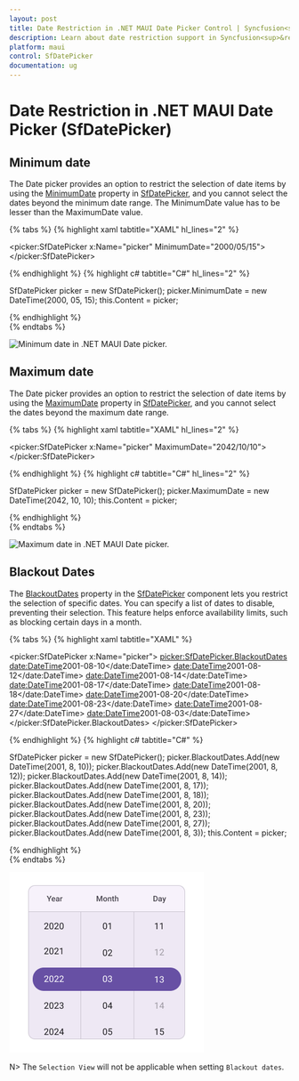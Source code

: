 ```yaml
---
layout: post
title: Date Restriction in .NET MAUI Date Picker Control | Syncfusion<sup>&reg;</sup>
description: Learn about date restriction support in Syncfusion<sup>&reg;</sup> .NET MAUI Date Picker (SfDatePicker) control and its basic features.
platform: maui
control: SfDatePicker
documentation: ug
---
```


# Date Restriction in .NET MAUI Date Picker (SfDatePicker)

## Minimum date

The Date picker provides an option to restrict the selection of date items by using the [MinimumDate](https://help.syncfusion.com/cr/maui/Syncfusion.Maui.Picker.SfDatePicker.html#Syncfusion_Maui_Picker_SfDatePicker_MinimumDate) property in [SfDatePicker](https://help.syncfusion.com/cr/maui/Syncfusion.Maui.Picker.SfDatePicker.html), and you cannot select the dates beyond the minimum date range. The MinimumDate value has to be lesser than the MaximumDate value.

{% tabs %}
{% highlight xaml tabtitle="XAML" hl_lines="2" %}

<picker:SfDatePicker x:Name="picker"
                     MinimumDate="2000/05/15">
</picker:SfDatePicker>

{% endhighlight %}
{% highlight c# tabtitle="C#" hl_lines="2" %}

SfDatePicker picker = new SfDatePicker();
picker.MinimumDate = new DateTime(2000, 05, 15);
this.Content = picker;

{% endhighlight %}  
{% endtabs %}

![Minimum date in .NET MAUI Date picker.](images/date-restrictions/maui-date-picker-minimum-date.png)

## Maximum date

The Date picker provides an option to restrict the selection of date items by using the [MaximumDate](https://help.syncfusion.com/cr/maui/Syncfusion.Maui.Picker.SfDatePicker.html#Syncfusion_Maui_Picker_SfDatePicker_MaximumDate) property in [SfDatePicker](https://help.syncfusion.com/cr/maui/Syncfusion.Maui.Picker.SfDatePicker.html), and you cannot select the dates beyond the maximum date range.

{% tabs %}
{% highlight xaml tabtitle="XAML" hl_lines="2" %}

<picker:SfDatePicker x:Name="picker"
                     MaximumDate="2042/10/10">
</picker:SfDatePicker>

{% endhighlight %}
{% highlight c# tabtitle="C#" hl_lines="2" %}

SfDatePicker picker = new SfDatePicker();
picker.MaximumDate = new DateTime(2042, 10, 10);
this.Content = picker;

{% endhighlight %}  
{% endtabs %}

![Maximum date in .NET MAUI Date picker.](images/date-restrictions/maui-date-picker-maximum-date.png)

## Blackout Dates

The [BlackoutDates](https://help.syncfusion.com/cr/maui/Syncfusion.Maui.Picker.SfDatePicker.html#Syncfusion_Maui_Picker_SfDatePicker_BlackoutDates) property in the [SfDatePicker](https://help.syncfusion.com/cr/maui/Syncfusion.Maui.Picker.SfDatePicker.html) component lets you restrict the selection of specific dates. You can specify a list of dates to disable, preventing their selection. This feature helps enforce availability limits, such as blocking certain days in a month.

{% tabs %}
{% highlight xaml tabtitle="XAML" %}

<picker:SfDatePicker x:Name="picker">
    <picker:SfDatePicker.BlackoutDates>
        <date:DateTime>2001-08-10</date:DateTime>
        <date:DateTime>2001-08-12</date:DateTime>
        <date:DateTime>2001-08-14</date:DateTime>
        <date:DateTime>2001-08-17</date:DateTime>
        <date:DateTime>2001-08-18</date:DateTime>
        <date:DateTime>2001-08-20</date:DateTime>
        <date:DateTime>2001-08-23</date:DateTime>
        <date:DateTime>2001-08-27</date:DateTime>
        <date:DateTime>2001-08-03</date:DateTime>
    </picker:SfDatePicker.BlackoutDates>
</picker:SfDatePicker>

{% endhighlight %}
{% highlight c# tabtitle="C#" %}

SfDatePicker picker = new SfDatePicker();
picker.BlackoutDates.Add(new DateTime(2001, 8, 10));
picker.BlackoutDates.Add(new DateTime(2001, 8, 12));
picker.BlackoutDates.Add(new DateTime(2001, 8, 14));
picker.BlackoutDates.Add(new DateTime(2001, 8, 17));
picker.BlackoutDates.Add(new DateTime(2001, 8, 18));
picker.BlackoutDates.Add(new DateTime(2001, 8, 20));
picker.BlackoutDates.Add(new DateTime(2001, 8, 23));
picker.BlackoutDates.Add(new DateTime(2001, 8, 27));
picker.BlackoutDates.Add(new DateTime(2001, 8, 3));
this.Content = picker;

{% endhighlight %}  
{% endtabs %}

![Blackout dates in .NET MAUI Date picker.](images/date-restrictions/maui-date-picker-blackout-dates.png)

N> The `Selection View` will not be applicable when setting `Blackout dates`.